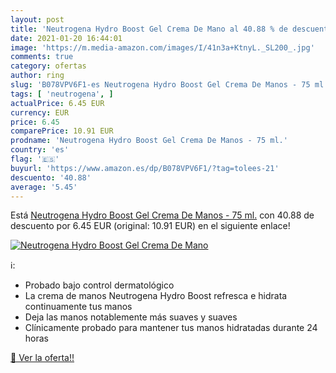 ```yaml
---
layout: post
title: 'Neutrogena Hydro Boost Gel Crema De Mano al 40.88 % de descuento'
date: 2021-01-20 16:44:01
image: 'https://m.media-amazon.com/images/I/41n3a+KtnyL._SL200_.jpg'
comments: true
category: ofertas
author: ring
slug: 'B078VPV6F1-es Neutrogena Hydro Boost Gel Crema De Manos - 75 ml.'
tags: [ 'neutrogena', ]
actualPrice: 6.45 EUR
currency: EUR
price: 6.45
comparePrice: 10.91 EUR
prodname: 'Neutrogena Hydro Boost Gel Crema De Manos - 75 ml.'
country: 'es'
flag: '🇪🇸'
buyurl: 'https://www.amazon.es/dp/B078VPV6F1/?tag=tolees-21'
descuento: '40.88'
average: '5.45'
---
```


Está [Neutrogena Hydro Boost Gel Crema De Manos - 75 ml.](https://www.amazon.es/dp/B078VPV6F1/?tag=tolees-21) con 40.88 de descuento por 6.45 EUR (original: 10.91 EUR) en el siguiente enlace!

[![Neutrogena Hydro Boost Gel Crema De Mano](https://m.media-amazon.com/images/I/41n3a+KtnyL._SL200_.jpg)](https://www.amazon.es/dp/B078VPV6F1/?tag=tolees-21)

ℹ️:

- Probado bajo control dermatológico
- La crema de manos Neutrogena Hydro Boost refresca e hidrata continuamente tus manos
- Deja las manos notablemente más suaves y suaves
- Clínicamente probado para mantener tus manos hidratadas durante 24 horas

[🛒 Ver la oferta!!](https://www.amazon.es/dp/B078VPV6F1/?tag=tolees-21)
